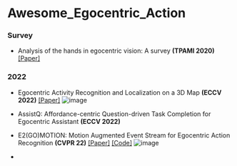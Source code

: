 # Awesome_Egocentric_Action

### Survey
- Analysis of the hands in egocentric vision: A survey **(TPAMI 2020)** [[Paper]](https://arxiv.org/pdf/1912.10867.pdf)


### 2022
- Egocentric Activity Recognition and Localization on a 3D Map **(ECCV 2022)** [[Paper]](https://arxiv.org/pdf/2105.09544.pdf)
  ![image](https://user-images.githubusercontent.com/56393778/227705733-b315fe99-252d-41bb-bf75-9a0a959ab88b.png)

- AssistQ: Affordance-centric Question-driven Task Completion for Egocentric Assistant **(ECCV 2022)**

- E2(GO)MOTION: Motion Augmented Event Stream for Egocentric Action Recognition **(CVPR 22)** [[Paper]](https://openaccess.thecvf.com/content/CVPR2022/papers/Plizzari_E2GOMOTION_Motion_Augmented_Event_Stream_for_Egocentric_Action_Recognition_CVPR_2022_paper.pdf) [[Code]](https://github.com/EgocentricVision/N-EPIC-Kitchens)
![image](https://user-images.githubusercontent.com/56393778/227705778-cf9c67e1-5d62-4eec-8329-a8358a502889.png)

- 
